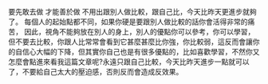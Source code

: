 要先敢去做 才能善於做
不用出跟別人做比較，跟自己比，今天比昨天更進步就夠了。
每個人的起始點都不同，如果你硬是要跟別人做比較的話你會活得非常的痛苦，
因此，視角不能夠放在別人的身上，別人的優點你可以參考，你可以學習，但不要去比較，你跟人比常常會看到它甚麼甚麼比你強，你比較弱，這反而會讓你的自信心大幅的下降，但其實你自己也是有很多優點的，比如喜歡學習，不然你又怎麼會點進來看我這篇文章呢?永遠只跟自己比較，今天比昨天進步一點就可以了，不要給自己太大的壓迫感，否則反而會造成反效果。